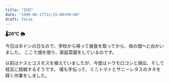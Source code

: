 ```yaml
---
title: "日記"
date: "1990-06-17T21:55:00+09:00"
draft: false
---
```


__🌡26℃ 🌦__

今日は半ドンの日なので、学校から帰って昼食を取ってから、母の畑へと向かいました。
ここで畑を借り、家庭菜園をしているのです。

以前はナスとコスモスを植えていましたが、今度はトウモロコシと胡瓜、そして枝豆に挑戦するそうです。
僕も手伝って、ミニトマトとサニーレタスのタネを蒔く作業をしました。
